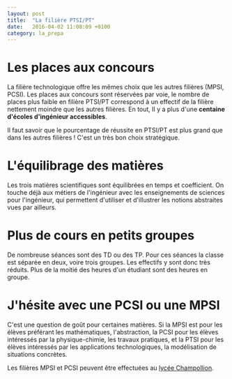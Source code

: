 ```yaml
---
layout: post
title:  "La filière PTSI/PT"
date:   2016-04-02 11:08:09 +0100
category: la_prepa
---
```


# Les places aux concours

La filière technologique offre les mêmes choix que les autres filières (MPSI, PCSI). Les places aux concours sont réservées par voie, le nombre de places plus faible en filière PTSI/PT correspond à un effectif de la filière nettement moindre que les autres filières. En tout,  Il y a plus d'une **centaine d'écoles d'ingénieur accessibles**.

Il faut savoir que le pourcentage de réussite en PTSI/PT est plus grand que dans les autres filières&nbsp;! C'est un très bon choix stratégique.

#  L'équilibrage des matières

Les trois matières scientifiques sont équilibrées en temps et coefficient. On touche déjà aux métiers de l'ingénieur avec les enseignements de sciences pour l'ingénieur, qui permettent d'utiliser et d'illustrer les notions abstraites vues par ailleurs.

# Plus de cours en petits groupes

De nombreuse séances sont des TD ou des TP. Pour ces séances la classe est séparée en deux, voire trois groupes. Les effectifs y sont donc très réduits. Plus de la moitié des heures d'un étudiant sont des heures en groupe.

# J'hésite avec une PCSI ou une MPSI

C'est une question de goût pour certaines matières. Si la MPSI est pour les élèves préférant les mathématiques, l'abstraction, la PCSI pour les élèves intéressés par la physique-chimie, les travaux pratiques, et la PTSI pour les élèves intéressés par les applications technologiques, la modélisation de situations concrètes.

Les filières MPSI et PCSI peuvent être effectuées au [lycée Champollion](http://www.ac-grenoble.fr/champo/spip.php?rubrique334).
